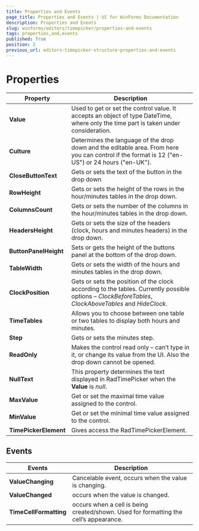 ```yaml
---
title: Properties and Events
page_title: Properties and Events | UI for WinForms Documentation
description: Properties and Events
slug: winforms/editors/timepicker/properties-and-events
tags: properties,and,events
published: True
position: 2
previous_url: editors-timepicker-structure-properties-and-events
---
```


# Properties

|Property|Description|
|---|---|
|__Value__|Used to get or set the control value. It accepts an object of type DateTime, where only the time part is taken under consideration.|
|__Culture__|Determines the language of the drop down and the editable area. From here you can control if the format is 12 ("en-US") or 24 hours ("en-UK").|
|__CloseButtonText__|Gets or sets the text of the button in the drop down|
|__RowHeight__|Gets or sets the height of the rows in the hour/minutes tables in the drop down.|
|__ColumnsCount__|Gets or sets the number of the columns in the hour/minutes tables in the drop down.|
|__HeadersHeight__|Gets or sets the size of the headers (clock, hours and minutes headers) in the drop down.|
|__ButtonPanelHeight__|Sets or gets the height of the buttons panel at the bottom of the drop down.|
|__TableWidth__|Gets or sets the width of the hours and minutes tables in the drop down.|
|__ClockPosition__|Gets or sets the position of the clock according to the tables. Currently possible options – *ClockBeforeTables*, *ClockAboveTables* and *HideClock*.|
|__TimeTables__|Allows you to choose between one table or two tables to display both hours and minutes.|
|__Step__|Gets or sets the minutes step.|
|__ReadOnly__|Makes the control read only – can’t type in it, or change its value from the UI. Also the drop down cannot be opened.|
|__NullText__|This property determines the text displayed in RadTimePicker when the __Value__ is *null*.|
|__MaxValue__|Get or set the maximal time value assigned to the control.|
|__MinValue__|Get or set the minimal time value assigned to the control.|
|__TimePickerElement__|Gives access the RadTimePickerElement.|
 
 

## Events

|Events|Description|
|---|---|
|__ValueChanging__|Cancelable event, occurs when the value is changing.|
|__ValueChanged__|occurs when the value is changed.|
| __TimeCellFormatting__|occurs when a cell is being created/shown. Used for formatting the cell’s appearance.|
 